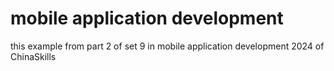# mobile application development 

this example from part 2 of set 9 in mobile application development 2024 of ChinaSkills

